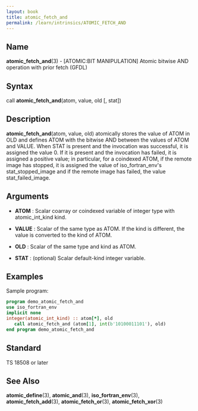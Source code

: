 ```yaml
---
layout: book
title: atomic_fetch_and
permalink: /learn/intrinsics/ATOMIC_FETCH_AND
---
```

## __Name__

__atomic\_fetch\_and__(3) - \[ATOMIC:BIT MANIPULATION\] Atomic bitwise AND operation with prior fetch
(GFDL)

## __Syntax__

call __atomic\_fetch\_and__(atom, value, old \[, stat\])

## __Description__

__atomic\_fetch\_and__(atom, value, old) atomically stores the value of
ATOM in OLD and defines ATOM with the bitwise AND between the values of
ATOM and VALUE. When STAT is present and the invocation was successful,
it is assigned the value 0. If it is present and the invocation has
failed, it is assigned a positive value; in particular, for a coindexed
ATOM, if the remote image has stopped, it is assigned the value of
iso\_fortran\_env's stat\_stopped\_image and if the remote image has
failed, the value stat\_failed\_image.

## __Arguments__

  - __ATOM__
    : Scalar coarray or coindexed variable of integer type with
    atomic\_int\_kind kind.

  - __VALUE__
    : Scalar of the same type as ATOM. If the kind is different, the value
    is converted to the kind of ATOM.

  - __OLD__
    : Scalar of the same type and kind as ATOM.

  - __STAT__
    : (optional) Scalar default-kind integer variable.

## __Examples__

Sample program:

```fortran
program demo_atomic_fetch_and
use iso_fortran_env
implicit none
integer(atomic_int_kind) :: atom[*], old
   call atomic_fetch_and (atom[1], int(b'10100011101'), old)
end program demo_atomic_fetch_and
```

## __Standard__

TS 18508 or later

## __See Also__

__atomic\_define__(3), __atomic\_and__(3), __iso\_fortran\_env__(3),
__atomic\_fetch\_add__(3), __atomic\_fetch\_or__(3),
__atomic\_fetch\_xor__(3)
